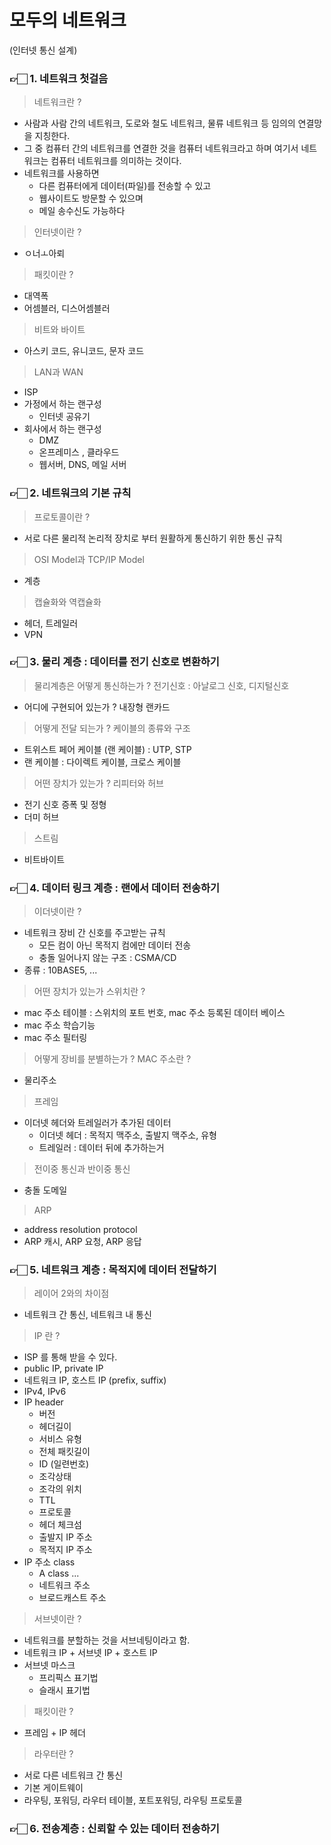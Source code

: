 # 모두의 네트워크

(인터넷 통신 설계)

### **👉🏻 1**. 네트워크 첫걸음

> 네트워크란 ?

- 사람과 사람 간의 네트워크, 도로와 철도 네트워크, 물류 네트워크 등 임의의 연결망을 지칭한다.
- 그 중 컴퓨터 간의 네트워크를 연결한 것을 컴퓨터 네트워크라고 하며 여기서 네트워크는 컴퓨터 네트워크를 의미하는 것이다.
- 네트워크를 사용하면
  - 다른 컴퓨터에게 데이터(파일)를 전송할 수 있고
  - 웹사이트도 방문할 수 있으며
  - 메일 송수신도 가능하다

> 인터넷이란 ?

- ㅇ너ㅗ아뢰

> 패킷이란 ?

- 대역폭
- 어셈블러, 디스어셈블러

> 비트와 바이트

- 아스키 코드, 유니코드, 문자 코드

> LAN과 WAN

- ISP
- 가정에서 하는 랜구성
  - 인터넷 공유기
- 회사에서 하는 랜구성
  - DMZ
  - 온프레미스 , 클라우드
  - 웹서버, DNS, 메일 서버

### **👉🏻 2**. 네트워크의 기본 규칙

> 프로토콜이란 ?

- 서로 다른 물리적 논리적 장치로 부터 원활하게 통신하기 위한 통신 규칙

> OSI Model과 TCP/IP Model

- 계층

> 캡슐화와 역캡슐화

- 헤더, 트레일러
- VPN

### **👉🏻 3**. 물리 계층 : 데이터를 전기 신호로 변환하기

> 물리계층은 어떻게 통신하는가 ? 전기신호 : 아날로그 신호, 디지털신호

- 어디에 구현되어 있는가 ? 내장형 랜카드

> 어떻게 전달 되는가 ? 케이블의 종류와 구조

- 트위스트 페어 케이블 (랜 케이블) : UTP, STP
- 랜 케이블 : 다이렉트 케이블, 크로스 케이블

> 어떤 장치가 있는가 ? 리피터와 허브

- 전기 신호 증폭 및 정형
- 더미 허브

> 스트림

- 비트바이트

### **👉🏻 4**. 데이터 링크 계층 : 랜에서 데이터 전송하기

> 이더넷이란 ?

- 네트워크 장비 간 신호를 주고받는 규칙
  - 모든 컴이 아닌 목적지 컴에만 데이터 전송
  - 충돌 일어나지 않는 구조 : CSMA/CD
- 종류 : 10BASE5, ...

> 어떤 장치가 있는가 스위치란 ?

- mac 주소 테이블 : 스위치의 포트 번호, mac 주소 등록된 데이터 베이스
- mac 주소 학습기능
- mac 주소 필터링

> 어떻게 장비를 분별하는가 ? MAC 주소란 ?

- 물리주소

> 프레임

- 이더넷 헤더와 트레일러가 추가된 데이터
  - 이더넷 헤더 : 목적지 맥주소, 출발지 맥주소, 유형
  - 트레일러 : 데이터 뒤에 추가하는거

> 전이중 통신과 반이중 통신

- 충돌 도메일

> ARP

- address resolution protocol
- ARP 캐시, ARP 요청, ARP 응답

### **👉🏻 5**. 네트워크 계층 : 목적지에 데이터 전달하기

> 레이어 2와의 차이점

- 네트워크 간 통신, 네트워크 내 통신

> IP 란 ?

- ISP 를 통해 받을 수 있다.
- public IP, private IP
- 네트워크 IP, 호스트 IP (prefix, suffix)
- IPv4, IPv6
- IP header
  - 버전
  - 헤더길이
  - 서비스 유형
  - 전체 패킷길이
  - ID (일련번호)
  - 조각상태
  - 조각의 위치
  - TTL
  - 프로토콜
  - 헤더 체크섬
  - 출발지 IP 주소
  - 목적지 IP 주소
- IP 주소 class
  - A class ...
  - 네트워크 주소
  - 브로드캐스트 주소

> 서브넷이란 ?

- 네트워크를 분할하는 것을 서브네팅이라고 함.
- 네트워크 IP + 서브넷 IP + 호스트 IP
- 서브넷 마스크
  - 프리픽스 표기법
  - 슬래시 표기법

> 패킷이란 ?

- 프레임 + IP 헤더

> 라우터란 ?

- 서로 다른 네트워크 간 통신
- 기본 게이트웨이
- 라우팅, 포워딩, 라우터 테이블, 포트포워딩, 라우팅 프로토콜

### **👉🏻 6**. 전송계층 : 신뢰할 수 있는 데이터 전송하기
